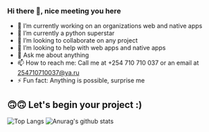 ### Hi there 👋, nice meeting you here

- 🔭 I’m currently working on an organizations web and native apps 
- 🌱 I’m currently a python superstar
- 👯 I’m looking to collaborate on any project 
- 🤔 I’m looking to help with web apps and native apps
- 💬 Ask me about anything 
- 📫 How to reach me: Call me at +254 710 710 037 or an email at 254710710037@ya.ru
- ⚡ Fun fact: Anything is possible, surprise me 

## 🙃🙃 Let's begin your project :)

![Top Langs](https://github-readme-stats.vercel.app/api/top-langs/?username=Ian-Leo&layout=compact)
![Anurag's github stats](https://github-readme-stats.vercel.app/api?username=Ian-Leo)
